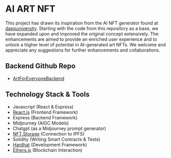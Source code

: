 # AI ART NFT

This project has drawn its inspiration from the AI NFT generator found at [dappuniversity](https://github.com/dappuniversity/ai_nft_generator). Starting with the code from this repository as a base, we have expanded upon and improved the original concept extensively. The enhancements are aimed to provide an enriched user experience and to unlock a higher level of potential in AI-generated art NFTs. We welcome and appreciate any suggestions for further enhancements and collaborations.

## Backend Github Repo
- [ArtForEveryoneBackend](https://github.com/KiwiChen2022/ArtForEveryoneBackend)


## Technology Stack & Tools


- Javascript (React & Express)
- [React.js](https://reactjs.org/) (Frontend Framework)
- Express (Backend Framework)
- Midjourney (AIGC Models)
- Chatgpt (as a Midjourney prompt generator)
- [NFT.Storage](https://nft.storage/) (Connection to IPFS)
- Solidity (Writing Smart Contracts & Tests)
- [Hardhat](https://hardhat.org/) (Development Framework)
- [Ethers.js](https://docs.ethers.io/v5/) (Blockchain Interaction)


